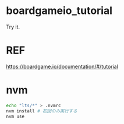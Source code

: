 # boardgameio_tutorial

Try it.

# REF

https://boardgame.io/documentation/#/tutorial

# nvm

```bash
echo "lts/*" > .nvmrc
nvm install # 初回のみ実行する
nvm use
```
